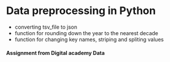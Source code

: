 # Data preprocessing in Python

- converting tsv_file to json
- function for rounding down the year to the nearest decade
- function for changing key names, striping and spliting values

#### Assignment from Digital academy Data
